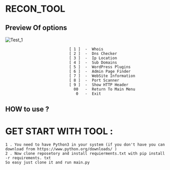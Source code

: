 # RECON_TOOL

## Preview Of options

![Test_1](https://github.com/alunkom/RECON_TOOL/assets/116014609/23c7bf27-6a75-4805-a4b5-ff8f3ba2a020)

                                [ 1 ]  -  Whois
                                [ 2 ]  -  Dns Checker
                                [ 3 ]  -  Ip Location
                                [ 4 ]  -  Sub Domains
                                [ 5 ]  -  WordPress Plugins
                                [ 6 ]  -  Admin Page Finder
                                [ 7 ]  -  WebSite Information
                                [ 8 ]  -  Port Scanner
                                [ 9 ]  -  Show HTTP Header  
                                  00   -  Return To Main Menu     
                                   0   -  Exit
                             
## HOW to use ? 
  # GET START WITH TOOL :
    1 . You need to have Python3 in your system (if you don't have you can download from https://www.python.org/downloads/ )
    2 . Now clone reposetory and install requierments.txt with pip install -r requirements. txt
    So easy just clone it and run main.py
